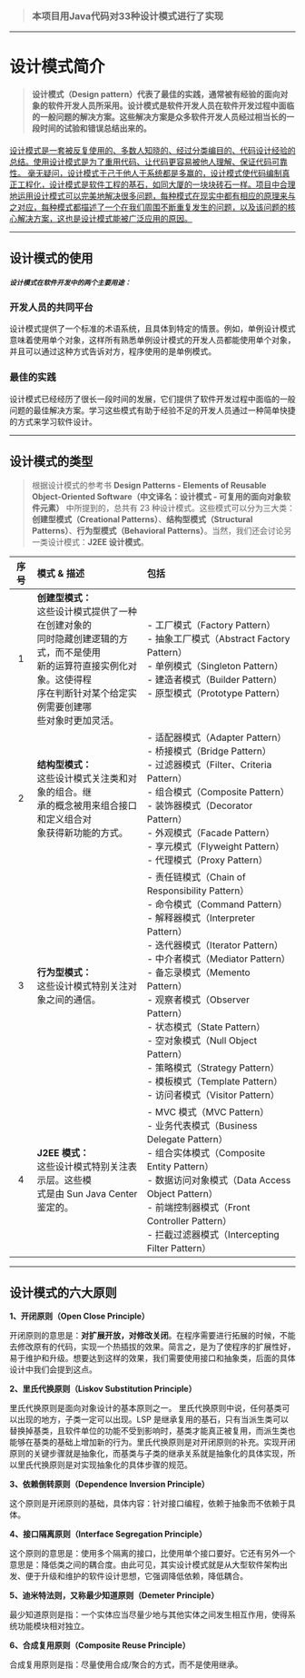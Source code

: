 > ### 本项目用Java代码对33种设计模式进行了实现

-----------------



# 设计模式简介

> #### 设计模式（Design pattern）代表了最佳的实践，通常被有经验的面向对象的软件开发人员所采用。设计模式是软件开发人员在软件开发过程中面临的一般问题的解决方案。这些解决方案是众多软件开发人员经过相当长的一段时间的试验和错误总结出来的。

<u>设计模式是一套被反复使用的、多数人知晓的、经过分类编目的、代码设计经验的总结。使用设计模式是为了重用代码、让代码更容易被他人理解、保证代码可靠性。 毫无疑问，设计模式于己于他人于系统都是多赢的，设计模式使代码编制真正工程化，设计模式是软件工程的基石，如同大厦的一块块砖石一样。项目中合理地运用设计模式可以完美地解决很多问题，每种模式在现实中都有相应的原理来与之对应，每种模式都描述了一个在我们周围不断重复发生的问题，以及该问题的核心解决方案，这也是设计模式能被广泛应用的原因。</u>



----------------------------



## 设计模式的使用

##### `设计模式在软件开发中的两个主要用途：` 

### 开发人员的共同平台

设计模式提供了一个标准的术语系统，且具体到特定的情景。例如，单例设计模式意味着使用单个对象，这样所有熟悉单例设计模式的开发人员都能使用单个对象，并且可以通过这种方式告诉对方，程序使用的是单例模式。

### 最佳的实践

设计模式已经经历了很长一段时间的发展，它们提供了软件开发过程中面临的一般问题的最佳解决方案。学习这些模式有助于经验不足的开发人员通过一种简单快捷的方式来学习软件设计。



---------------------------



## 设计模式的类型

> 根据设计模式的参考书 **Design Patterns - Elements of Reusable Object-Oriented Software（中文译名：设计模式 - 可复用的面向对象软件元素）** 中所提到的，总共有 23 种设计模式。这些模式可以分为三大类：**创建型模式（Creational Patterns）**、**结构型模式（Structural Patterns）**、**行为型模式（Behavioral Patterns）**。当然，我们还会讨论另一类设计模式：**J2EE 设计模式**。



| 序号 | 模式 & 描述| 包括|
| :---: | :------- | :------------------------------ |
| 1    | **创建型模式：** <br/>这些设计模式提供了一种在创建对象的<br/>同时隐藏创建逻辑的方式，而不是使用<br/>新的运算符直接实例化对象。这使得程<br/>序在判断针对某个给定实例需要创建哪<br/>些对象时更加灵活。 | -   工厂模式（Factory Pattern）<br/>-   抽象工厂模式（Abstract Factory Pattern）<br/>-   单例模式（Singleton Pattern）<br/>-   建造者模式（Builder Pattern）<br/>-   原型模式（Prototype Pattern） <br/>              |
| 2    | **结构型模式：** <br/>这些设计模式关注类和对象的组合。继<br/>承的概念被用来组合接口和定义组合对<br/>象获得新功能的方式。 | -   适配器模式（Adapter Pattern）<br/>-   桥接模式（Bridge Pattern）<br/>-   过滤器模式（Filter、Criteria Pattern）<br/>-   组合模式（Composite Pattern）<br/>-   装饰器模式（Decorator Pattern）<br/>-   外观模式（Facade Pattern）<br/>-   享元模式（Flyweight Pattern）<br/>-   代理模式（Proxy Pattern） |
| 3    | **行为型模式：** <br/>这些设计模式特别关注对象之间的通信。        | -   责任链模式（Chain of Responsibility Pattern）<br/>-   命令模式（Command Pattern）<br/>-   解释器模式（Interpreter Pattern）<br/>-   迭代器模式（Iterator Pattern）<br/>-   中介者模式（Mediator Pattern）<br/>-   备忘录模式（Memento Pattern）<br/>-   观察者模式（Observer Pattern）<br/>-   状态模式（State Pattern）<br/>-   空对象模式（Null Object Pattern）<br/>-   策略模式（Strategy Pattern）<br/>-   模板模式（Template Pattern）<br/>-   访问者模式（Visitor Pattern） |
| 4    | **J2EE 模式：** <br/>这些设计模式特别关注表示层。这些模<br/>式是由 Sun Java Center 鉴定的。 | -   MVC 模式（MVC Pattern）<br/>-   业务代表模式（Business Delegate Pattern）<br/>-   组合实体模式（Composite Entity Pattern）<br/>-   数据访问对象模式（Data Access Object Pattern）<br/>-   前端控制器模式（Front Controller Pattern）<br/>-   拦截过滤器模式（Intercepting Filter Pattern） |



-----------------------



## 设计模式的六大原则

**1、开闭原则（Open Close Principle）**

开闭原则的意思是：**对扩展开放，对修改关闭**。在程序需要进行拓展的时候，不能去修改原有的代码，实现一个热插拔的效果。简言之，是为了使程序的扩展性好，易于维护和升级。想要达到这样的效果，我们需要使用接口和抽象类，后面的具体设计中我们会提到这点。

**2、里氏代换原则（Liskov Substitution Principle）**

里氏代换原则是面向对象设计的基本原则之一。 里氏代换原则中说，任何基类可以出现的地方，子类一定可以出现。LSP 是继承复用的基石，只有当派生类可以替换掉基类，且软件单位的功能不受到影响时，基类才能真正被复用，而派生类也能够在基类的基础上增加新的行为。里氏代换原则是对开闭原则的补充。实现开闭原则的关键步骤就是抽象化，而基类与子类的继承关系就是抽象化的具体实现，所以里氏代换原则是对实现抽象化的具体步骤的规范。

**3、依赖倒转原则（Dependence Inversion Principle）**

这个原则是开闭原则的基础，具体内容：针对接口编程，依赖于抽象而不依赖于具体。

**4、接口隔离原则（Interface Segregation Principle）**

这个原则的意思是：使用多个隔离的接口，比使用单个接口要好。它还有另外一个意思是：降低类之间的耦合度。由此可见，其实设计模式就是从大型软件架构出发、便于升级和维护的软件设计思想，它强调降低依赖，降低耦合。

**5、迪米特法则，又称最少知道原则（Demeter Principle）**

最少知道原则是指：一个实体应当尽量少地与其他实体之间发生相互作用，使得系统功能模块相对独立。

**6、合成复用原则（Composite Reuse Principle）**

合成复用原则是指：尽量使用合成/聚合的方式，而不是使用继承。